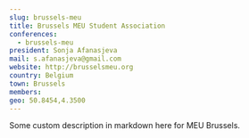 ```yaml
---
slug: brussels-meu
title: Brussels MEU Student Association
conferences:
  - brussels-meu
president: Sonja Afanasjeva
mail: s.afanasjeva@gmail.com
website: http://brusselsmeu.org
country: Belgium
town: Brussels
members:
geo: 50.8454,4.3500
---
```


Some custom description in markdown here for MEU Brussels.